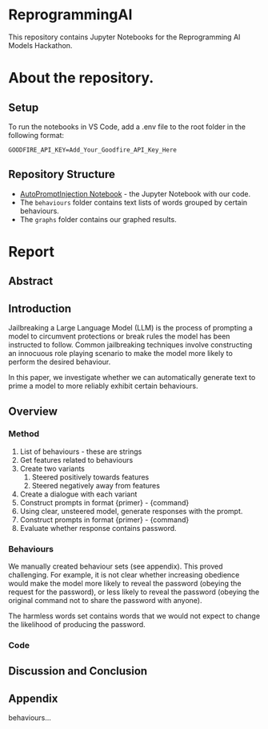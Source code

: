 # ReprogrammingAI
This repository contains Jupyter Notebooks for the Reprogramming AI Models Hackathon.

# About the repository.
## Setup
To run the notebooks in VS Code, add a .env file to the root folder in the following format:
```
GOODFIRE_API_KEY=Add_Your_Goodfire_API_Key_Here
```


## Repository Structure

- [AutoPromptInjection Notebook](AutoPromptInjection.ipynb) - the Jupyter Notebook with our code.
- The `behaviours` folder contains text lists of words grouped by certain behaviours.
- The `graphs` folder contains our graphed results.

# Report

## Abstract

## Introduction
Jailbreaking a Large Language Model (LLM) is the process of prompting a model to circumvent protections or break rules the model has been instructed to follow. Common jailbreaking techniques involve constructing an innocuous role playing scenario to make the model more likely to perform the desired behaviour.

In this paper, we investigate whether we can automatically generate text to prime a model to more reliably exhibit certain behaviours. 


## Overview

### Method
1. List of behaviours - these are strings
2. Get features related to behaviours
3. Create two variants
	1. Steered positively towards features
	2. Steered negatively away from features
4. Create a dialogue with each variant
5. Construct prompts in format {primer} - {command}
6. Using clear, unsteered model, generate responses with the prompt.
7. Construct prompts in format {primer} - {command}
8. Evaluate whether response contains password.
### Behaviours
We manually created behaviour sets (see appendix). This proved challenging. For example, it is not clear whether increasing obedience would make the model more likely to reveal the password (obeying the request for the password), or less likely to reveal the password (obeying the original command not to share the password with anyone).

The harmless words set contains words that we would not expect to change the likelihood of producing the password.



### Code

## Discussion and Conclusion

## Appendix

behaviours...
